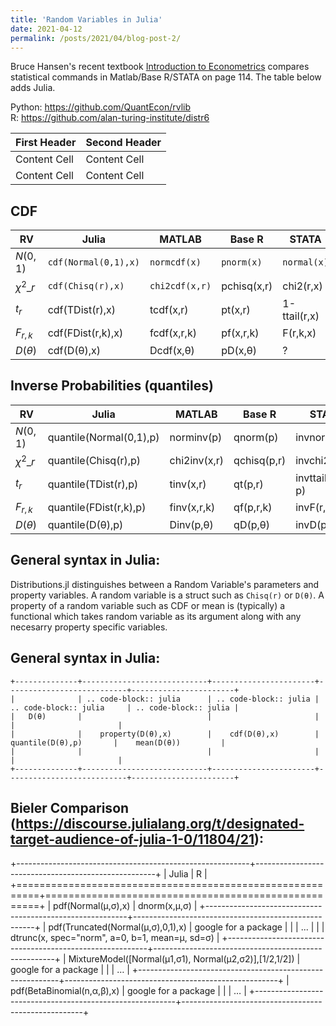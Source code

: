 ```yaml
---
title: 'Random Variables in Julia'
date: 2021-04-12
permalink: /posts/2021/04/blog-post-2/
---
```


Bruce Hansen's recent textbook
[Introduction to Econometrics](https://www.ssc.wisc.edu/~bhansen/probability/)
compares statistical commands in Matlab/Base R/STATA on page 114. 
The table below adds Julia.

Python: https://github.com/QuantEcon/rvlib
<br>
R: https://github.com/alan-turing-institute/distr6


| First Header  | Second Header |
| ------------- | ------------- |
| Content Cell  | Content Cell  |
| Content Cell  | Content Cell  |


CDF  
--------
| RV | Julia | MATLAB | Base R | STATA |
| --- | --- | --- |  --- | --- |
| $N(0,1)$ | `cdf(Normal(0,1),x)` | `normcdf(x)` | `pnorm(x)` | `normal(x)` |
| $\chi^2\_{r}$ | `cdf(Chisq(r),x)` | `chi2cdf(x,r)` | pchisq(x,r) | chi2(r,x) |
| $t_r$ | cdf(TDist(r),x) | tcdf(x,r) | pt(x,r) | 1-ttail(r,x) |
| $F_{r,k}$ | cdf(FDist(r,k),x) | fcdf(x,r,k) | pf(x,r,k) | F(r,k,x) |
| $D(\theta)$ | cdf(D(θ),x) | Dcdf(x,θ) | pD(x,θ) | ? |

Inverse Probabilities (quantiles)  
--------
| RV | Julia | MATLAB | Base R | STATA |
| --- | --- | --- |  --- | --- |
| $N(0,1)$ | quantile(Normal(0,1),p) | norminv(p) | qnorm(p) | invnormal(p) |
| $\chi^2\_{r}$ | quantile(Chisq(r),p) | chi2inv(x,r) | qchisq(p,r) | invchi2(r,p) |
| $t_r$ | quantile(TDist(r),p) | tinv(x,r) | qt(p,r) | invttail(r,1-p) |
| $F_{r,k}$ | quantile(FDist(r,k),p) | finv(x,r,k) | qf(p,r,k) | invF(r,k,p) |
| $D(\theta)$ | quantile(D(θ),p) | Dinv(p,θ) | qD(p,θ) | invD(p,θ) |

General syntax in Julia:
--------
Distributions.jl distinguishes between a Random Variable's parameters and property variables. 
A random variable is a struct such as `Chisq(r)` or `D(θ)`. 
A property of a random variable such as CDF or mean is (typically) a functional
which takes random variable as its argument along with any necesarry property specific variables.
















  
  
  
  
General syntax in Julia:
--------
    +--------------+----------------------------+-----------------------+---------------------------+-----------------------+
    |              | .. code-block:: julia      | .. code-block:: julia | .. code-block:: julia     | .. code-block:: julia |
    |   D(θ)       |                            |                       |                           |                       |
    |              |    property(D(θ),x)        |    cdf(D(θ),x)        |    quantile(D(θ),p)       |    mean(D(θ))         |
    |              |                            |                       |                           |                       |
    +--------------+----------------------------+-----------------------+---------------------------+-----------------------+   


Bieler Comparison (https://discourse.julialang.org/t/designated-target-audience-of-julia-1-0/11804/21):
--------
+----------------------------------------------------------+-----------------------------------------------------+
| Julia                                                    | R                                                   |
+==========================================================+=====================================================+
| pdf(Normal(μ,σ),x)                                       | dnorm(x,μ,σ)                                        |
+----------------------------------------------------------+-----------------------------------------------------+
| pdf(Truncated(Normal(μ,σ),0,1),x)                        | google for a package                                |
|                                                          |      ...                                            |
|                                                          | dtrunc(x, spec="norm", a=0, b=1, mean=μ, sd=σ)      |
+----------------------------------------------------------+-----------------------------------------------------+
| MixtureModel([Normal(μ1,σ1),   Normal(μ2,σ2)],[1/2,1/2]) | google for a package                                |
|                                                          |      …                                              |
+----------------------------------------------------------+-----------------------------------------------------+
| pdf(BetaBinomial(n,α,β),x)                               | google for a package                                |
|                                                          |      …                                              |
+----------------------------------------------------------+-----------------------------------------------------+
